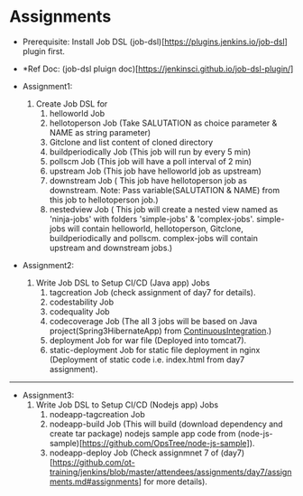 # Assignments 

* Prerequisite: Install Job DSL (job-dsl)[https://plugins.jenkins.io/job-dsl] plugin first.  
* *Ref Doc: (job-dsl pluign doc)[https://jenkinsci.github.io/job-dsl-plugin/]  


* Assignment1:  
	1. Create Job DSL for   
		1. helloworld Job  
		2. hellotoperson Job (Take SALUTATION as choice parameter & NAME as string parameter)  
		3. Gitclone and list content of cloned directory  
		4. buildperiodically Job (This job will run by every 5 min)  
		5. pollscm Job (This job will have a poll interval of 2 min)  
		6. upstream Job (This job have helloworld job as upstream)  
		7. downstream Job ( This job have hellotoperson job as downstream. Note: Pass variable(SALUTATION & NAME) from this job to hellotoperson job.)   
		8. nestedview Job ( This job will create a nested view named as 'ninja-jobs' with folders 'simple-jobs' & 'complex-jobs'. simple-jobs will contain helloworld, hellotoperson, Gitclone, buildperiodically and  pollscm. complex-jobs will contain upstream and downstream jobs.)  
		

* Assignment2: 
	1. Write Job DSL to Setup CI/CD (Java app) Jobs
		1. tagcreation Job (check assignment of day7 for details).   
		1. codestability Job  
		2. codequality Job   
		3. codecoverage Job (The all 3 jobs will be based on Java project(Spring3HibernateApp) from [ContinuousIntegration](https://github.com/OpsTree/ContinuousIntegration).)  
		4. deployment Job for war file (Deployed into tomcat7).  
		5. static-deployment Job for static file deployment in nginx (Deployment of static code i.e. index.html from day7 assignment).    


---

* Assignment3:
	1. Write Job DSL to Setup CI/CD (Nodejs app) Jobs 
		1. nodeapp-tagcreation Job  
		2. nodeapp-build Job (This will build (download dependency and create tar package) nodejs sample app code from (node-js-sample)[https://github.com/OpsTree/node-js-sample]).  
		3. nodeapp-deploy Job (Check assignmnet 7 of (day7)[https://github.com/ot-training/jenkins/blob/master/attendees/assignments/day7/assignments.md#assignments] for more details).  
	
     	
